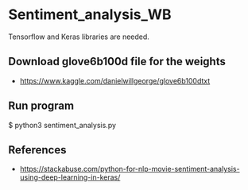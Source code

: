 # Sentiment_analysis_WB

Tensorflow and Keras libraries are needed.

## Download glove6b100d file for the weights

- https://www.kaggle.com/danielwillgeorge/glove6b100dtxt

## Run program

$ python3 sentiment_analysis.py

## References

- https://stackabuse.com/python-for-nlp-movie-sentiment-analysis-using-deep-learning-in-keras/
